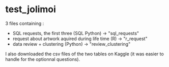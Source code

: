 # test_jolimoi
3 files containing :
  - SQL requests, the first three (SQL Python) -> "sql_requests"
  - request about artwork aquired during life time (R) -> "r_request"
  - data review + clustering (Python) -> "review_clustering"
  
I also downloaded the csv files of the two tables on Kaggle (it was easier to handle for the optionnal questions).
